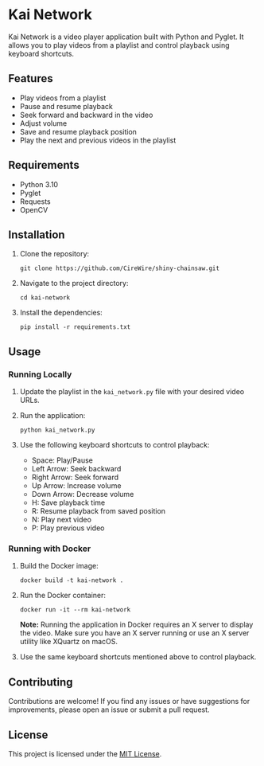 # Kai Network

Kai Network is a video player application built with Python and Pyglet. It allows you to play videos from a playlist and control playback using keyboard shortcuts.

## Features

- Play videos from a playlist
- Pause and resume playback
- Seek forward and backward in the video
- Adjust volume
- Save and resume playback position
- Play the next and previous videos in the playlist

## Requirements

- Python 3.10
- Pyglet
- Requests
- OpenCV

## Installation

1. Clone the repository:

   ```shell
   git clone https://github.com/CireWire/shiny-chainsaw.git
   ```

2. Navigate to the project directory:

   ```shell
   cd kai-network
   ```

3. Install the dependencies:

   ```shell
   pip install -r requirements.txt
   ```

## Usage

### Running Locally

1. Update the playlist in the `kai_network.py` file with your desired video URLs.

2. Run the application:

   ```shell
   python kai_network.py
   ```

3. Use the following keyboard shortcuts to control playback:

   - Space: Play/Pause
   - Left Arrow: Seek backward
   - Right Arrow: Seek forward
   - Up Arrow: Increase volume
   - Down Arrow: Decrease volume
   - H: Save playback time
   - R: Resume playback from saved position
   - N: Play next video
   - P: Play previous video

### Running with Docker

1. Build the Docker image:

   ```shell
   docker build -t kai-network .
   ```

2. Run the Docker container:

   ```shell
   docker run -it --rm kai-network
   ```

   **Note:** Running the application in Docker requires an X server to display the video. Make sure you have an X server running or use an X server utility like XQuartz on macOS.

3. Use the same keyboard shortcuts mentioned above to control playback.

## Contributing

Contributions are welcome! If you find any issues or have suggestions for improvements, please open an issue or submit a pull request.

## License

This project is licensed under the [MIT License](LICENSE).
